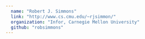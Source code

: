 ```yaml
---
  name: "Robert J. Simmons"
  link: "http://www.cs.cmu.edu/~rjsimmon/"
  organization: "Infor, Carnegie Mellon University"
  github: "robsimmons"
---
```

